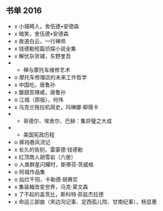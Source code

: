 ## 书单 2016

* x 小城畸人，舍伍德•安德森 
* x 暗笑，舍伍德•安德森
* x 故道白云，一行禅师
* x 钱德勒短篇侦探小说全集
* x 解忧杂货铺，东野奎吾
* - 禅与摩托车维修艺术
* o 摩托车修理店的未来工作哲学
* x 中国吃，唐鲁孙 
* x 酸甜苦辣咸，唐鲁孙
* o 江城（原版），何伟 
* x 乌克兰拖拉机简史，玛琳娜·柳薇卡
* - 哥德尔、埃舍尔、巴赫：集异璧之大成
* - 美国宪政历程
* o 裤裆巷风流记
* x 长久的告别，雷蒙德·钱德勒
* x 红顶商人胡雪岩（六册）
* o 人类群星闪耀时，斯蒂芬·茨威格
* o 阿城作品集
* o 灿烂千阳，卡勒德·胡赛尼
* x 集装箱改变世界，马克·莱文森
* x 了不起的盖茨比，斯科特·菲兹杰拉德
* x 命运三部曲（夹边沟记事、定西孤儿院、甘南纪事），杨显惠
